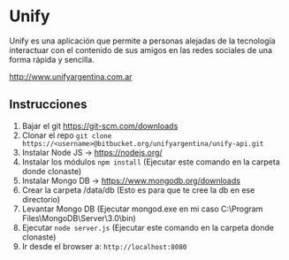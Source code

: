 # Unify

Unify es una aplicación que permite a personas alejadas de la tecnología interactuar con el contenido de sus amigos en las redes sociales de una forma rápida y sencilla.

http://www.unifyargentina.com.ar

## Instrucciones

1. Bajar el git https://git-scm.com/downloads
2. Clonar el repo `git clone https://<username>@bitbucket.org/unifyargentina/unify-api.git`
3. Instalar Node JS -> https://nodejs.org/
4. Instalar los módulos `npm install` (Ejecutar este comando en la carpeta donde clonaste)
5. Instalar Mongo DB -> https://www.mongodb.org/downloads
6. Crear la carpeta /data/db (Esto es para que te cree la db en ese directorio)
7. Levantar Mongo DB (Ejecutar mongod.exe en mi caso C:\Program Files\MongoDB\Server\3.0\bin)
8. Ejecutar `node server.js` (Ejecutar este comando en la carpeta donde clonaste)
9. Ir desde el browser a: `http://localhost:8080`